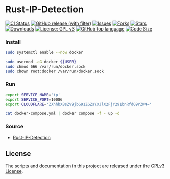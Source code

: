 # Rust-IP-Detection

[![CI Status](https://github.com/Mon-ius/Rust-IP-Detection/workflows/ci/badge.svg)](https://github.com/Mon-ius/Rust-IP-Detection/actions?query=workflow:ci)
[![GitHub release (with filter)](https://img.shields.io/github/v/release/Mon-ius/Rust-IP-Detection)](https://github.com/Mon-ius/Rust-IP-Detection/releases)
[![Issues](https://img.shields.io/github/issues/Mon-ius/Rust-IP-Detection)](https://github.com/Mon-ius/Rust-IP-Detection/issues) 
[![Forks](https://img.shields.io/github/forks/Mon-ius/Rust-IP-Detection)](https://github.com/Mon-ius/Rust-IP-Detection/network/members)
[![Stars](https://img.shields.io/github/stars/Mon-ius/Rust-IP-Detection)](https://github.com/Mon-ius/Rust-IP-Detection/stargazers)
[![Downloads](https://img.shields.io/github/downloads/Mon-ius/Rust-IP-Detection/total.svg)](https://github.com/Mon-ius/Rust-IP-Detection/releases)
[![License: GPL v3](https://img.shields.io/badge/License-GPLv3-blue.svg)](./LICENSE)
[![GitHub top language](https://img.shields.io/github/languages/top/Mon-ius/Rust-IP-Detection?logo=rust&label=)](./Cargo.toml#L4)
[![Code Size](https://img.shields.io/github/languages/code-size/Mon-ius/Rust-IP-Detection)](https://github.com/Mon-ius/Rust-IP-Detection)

### Install

```sh
sudo systemctl enable --now docker

sudo usermod -aG docker ${USER}
sudo chmod 666 /var/run/docker.sock
sudo chown root:docker /var/run/docker.sock
```

### Run

```sh
export SERVICE_NAME='ip'
export SERVICE_PORT=10086
export CLOUDFLARE='ZXhhbXBsZV9jbG91ZGZsYXJlX2FjY291bnRfdG9rZW4='

cat docker-compose.yml | docker compose -f - up -d
```

### Source

- [Rust-IP-Detection](https://github.com/Mon-ius/Rust-IP-Detection)

## License

The scripts and documentation in this project are released under the [GPLv3
License].

[GPLv3 License]: LICENSE